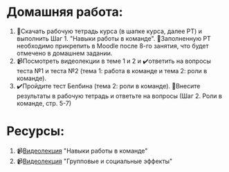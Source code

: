 # Домашняя работа:

1. 📕Скачать рабочую тетрадь курса (в шапке курса, далее РТ) и выполнить Шаг 1. "Навыки работы в команде".
🔴Заполненную РТ необходимо прикрепить в Moodle после 8-го занятия, что будет отмечено в домашнем задании.
2. 📹Посмотреть видеолекции в теме 1 и 2 и ✔️ответить на вопросы теста №1 и теста №2 (тема 1: работа в команде и тема 2: роли в команде).
3. ✔️Пройдите тест Белбина (тема 2: роли в команде). 📕Внесите результаты в рабочую тетрадь и ответьте на вопросы (Шаг 2. Роли в команде, стр. 5-7)

# Ресурсы:
1. 📹[Видеолекция](https://www.youtube.com/watch?v=fg35R_kZOFM) "Навыки работы в команде"
2. 📹[Видеолекция](https://www.youtube.com/watch?v=Kz7CjIE0yuE) "Групповые и социальные эффекты"